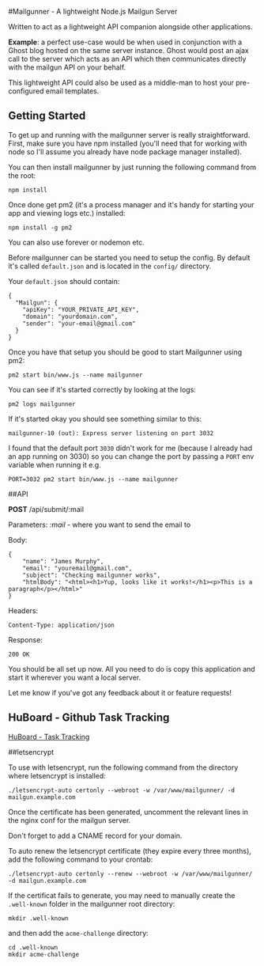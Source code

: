 #Mailgunner - A lightweight Node.js Mailgun Server

Written to act as a lightweight API companion alongside other applications.

**Example**: a perfect use-case would be when used in conjunction with a Ghost blog hosted on the same server instance. Ghost would post an ajax call to the server which acts as an API which then communicates directly with the mailgun API on your behalf.

This lightweight API could also be used as a middle-man to host your pre-configured email templates.

## Getting Started

To get up and running with the mailgunner server is really straightforward. First, make sure you have npm installed (you'll need that for working with node so I'll assume you already have node package manager installed).

You can then install mailgunner by just running the following command from the root:

```
npm install
```

Once done get pm2 (it's a process manager and it's handy for starting your app and viewing logs etc.) installed:
```
npm install -g pm2
```
You can also use forever or nodemon etc.

Before mailgunner can be started you need to setup the config. By default it's called `default.json` and is located in the `config/` directory.

Your `default.json` should contain:

```
{
  "Mailgun": {
    "apiKey": "YOUR_PRIVATE_API_KEY",
    "domain": "yourdomain.com",
    "sender": "your-email@gmail.com"
  }
}
```

Once you have that setup you should be good to start Mailgunner using pm2:

```
pm2 start bin/www.js --name mailgunner
```

You can see if it's started correctly by looking at the logs:

```
pm2 logs mailgunner
```

If it's started okay you should see something similar to this:
```
mailgunner-10 (out): Express server listening on port 3032
```

I found that the default port `3030` didn't work for me (because I already had an app running on 3030) so you can change the port by passing a `PORT` env variable when running it e.g.

```
PORT=3032 pm2 start bin/www.js --name mailgunner
```

##API

**POST** /api/submit/:mail

Parameters: _:mail_ - where you want to send the email to

Body:
```
{
	"name": "James Murphy",
	"email": "youremail@gmail.com",
	"subject": "Checking mailgunner works",
	"htmlBody": "<html><h1>Yup, looks like it works!</h1><p>This is a paragraph</p></html>"
}
```

Headers:
```
Content-Type: application/json
```

Response:
```
200 OK
```

You should be all set up now. All you need to do is copy this application and start it wherever you want a local server.

Let me know if you've got any feedback about it or feature requests!

## HuBoard - Github Task Tracking

[HuBoard - Task Tracking](https://huboard.com/murphyj/mailgunner/)

##letsencrypt

To use with letsencrypt, run the following command from the directory where letsencrypt is installed:

    ./letsencrypt-auto certonly --webroot -w /var/www/mailgunner/ -d mailgun.example.com

Once the certificate has been generated, uncomment the relevant lines in the nginx conf for the mailgun server.

Don't forget to add a CNAME record for your domain.

To auto renew the letsencrypt certificate (they expire every three months), add the following command to your crontab:

    ./letsencrypt-auto certonly --renew --webroot -w /var/www/mailgunner/ -d mailgun.example.com

If the certificat fails to generate, you may need to manually create the `.well-known` folder in the mailgunner root directory:

    mkdir .well-known

and then add the `acme-challenge` directory:

    cd .well-known
    mkdir acme-challenge
